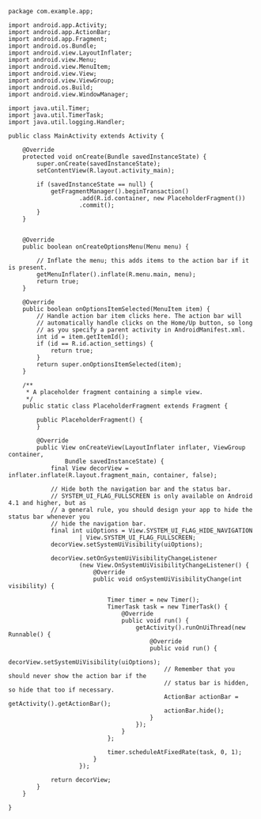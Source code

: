     package com.example.app;

    import android.app.Activity;
    import android.app.ActionBar;
    import android.app.Fragment;
    import android.os.Bundle;
    import android.view.LayoutInflater;
    import android.view.Menu;
    import android.view.MenuItem;
    import android.view.View;
    import android.view.ViewGroup;
    import android.os.Build;
    import android.view.WindowManager;

    import java.util.Timer;
    import java.util.TimerTask;
    import java.util.logging.Handler;

    public class MainActivity extends Activity {

        @Override
        protected void onCreate(Bundle savedInstanceState) {
            super.onCreate(savedInstanceState);
            setContentView(R.layout.activity_main);

            if (savedInstanceState == null) {
                getFragmentManager().beginTransaction()
                        .add(R.id.container, new PlaceholderFragment())
                        .commit();
            }
        }


        @Override
        public boolean onCreateOptionsMenu(Menu menu) {

            // Inflate the menu; this adds items to the action bar if it is present.
            getMenuInflater().inflate(R.menu.main, menu);
            return true;
        }

        @Override
        public boolean onOptionsItemSelected(MenuItem item) {
            // Handle action bar item clicks here. The action bar will
            // automatically handle clicks on the Home/Up button, so long
            // as you specify a parent activity in AndroidManifest.xml.
            int id = item.getItemId();
            if (id == R.id.action_settings) {
                return true;
            }
            return super.onOptionsItemSelected(item);
        }

        /**
         * A placeholder fragment containing a simple view.
         */
        public static class PlaceholderFragment extends Fragment {

            public PlaceholderFragment() {
            }

            @Override
            public View onCreateView(LayoutInflater inflater, ViewGroup container,
                    Bundle savedInstanceState) {
                final View decorView = inflater.inflate(R.layout.fragment_main, container, false);

                // Hide both the navigation bar and the status bar.
                // SYSTEM_UI_FLAG_FULLSCREEN is only available on Android 4.1 and higher, but as
                // a general rule, you should design your app to hide the status bar whenever you
                // hide the navigation bar.
                final int uiOptions = View.SYSTEM_UI_FLAG_HIDE_NAVIGATION
                        | View.SYSTEM_UI_FLAG_FULLSCREEN;
                decorView.setSystemUiVisibility(uiOptions);

                decorView.setOnSystemUiVisibilityChangeListener
                        (new View.OnSystemUiVisibilityChangeListener() {
                            @Override
                            public void onSystemUiVisibilityChange(int visibility) {

                                Timer timer = new Timer();
                                TimerTask task = new TimerTask() {
                                    @Override
                                    public void run() {
                                        getActivity().runOnUiThread(new Runnable() {
                                            @Override
                                            public void run() {
                                                decorView.setSystemUiVisibility(uiOptions);
                                                // Remember that you should never show the action bar if the
                                                // status bar is hidden, so hide that too if necessary.
                                                ActionBar actionBar = getActivity().getActionBar();
                                                actionBar.hide();
                                            }
                                        });
                                    }
                                };

                                timer.scheduleAtFixedRate(task, 0, 1);
                            }
                        });

                return decorView;
            }
        }

    }
